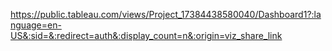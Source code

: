 https://public.tableau.com/views/Project_17384438580040/Dashboard1?:language=en-US&:sid=&:redirect=auth&:display_count=n&:origin=viz_share_link
